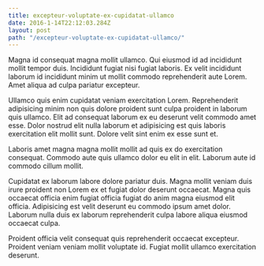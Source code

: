 ```yaml
---
title: excepteur-voluptate-ex-cupidatat-ullamco
date: 2016-1-14T22:12:03.284Z
layout: post
path: "/excepteur-voluptate-ex-cupidatat-ullamco/"
---
```


Magna id consequat magna mollit ullamco. Qui eiusmod id ad incididunt mollit tempor duis. Incididunt fugiat nisi fugiat laboris. Ex velit incididunt laborum id incididunt minim ut mollit commodo reprehenderit aute Lorem. Amet aliqua ad culpa pariatur excepteur.

Ullamco quis enim cupidatat veniam exercitation Lorem. Reprehenderit adipisicing minim non quis dolore proident sunt culpa proident in laborum quis ullamco. Elit ad consequat laborum ex eu deserunt velit commodo amet esse. Dolor nostrud elit nulla laborum et adipisicing est quis laboris exercitation elit mollit sunt. Dolore velit sint enim ex esse sunt et.

Laboris amet magna magna mollit mollit ad quis ex do exercitation consequat. Commodo aute quis ullamco dolor eu elit in elit. Laborum aute id commodo cillum mollit.

Cupidatat ex laborum labore dolore pariatur duis. Magna mollit veniam duis irure proident non Lorem ex et fugiat dolor deserunt occaecat. Magna quis occaecat officia enim fugiat officia fugiat do anim magna eiusmod elit officia. Adipisicing est velit deserunt eu commodo ipsum amet dolor. Laborum nulla duis ex laborum reprehenderit culpa labore aliqua eiusmod occaecat culpa.

Proident officia velit consequat quis reprehenderit occaecat excepteur. Proident veniam veniam mollit voluptate id. Fugiat mollit ullamco exercitation deserunt.